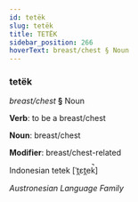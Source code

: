 ```yaml
---
id: tetëk
slug: tetëk
title: TETËK
sidebar_position: 266
hoverText: breast/chest § Noun
---
```


### tetëk

*breast/chest* **§** Noun

**Verb**: to be a breast/chest

**Noun**: breast/chest

**Modifier**: breast/chest-related

Indonesian tetek  [ˈt̪ɛt̪ek̚]

*Austronesian Language Family*
